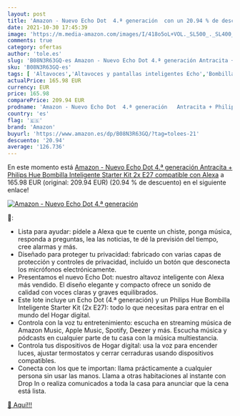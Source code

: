 ```yaml
---
layout: post
title: 'Amazon - Nuevo Echo Dot  4.ª generación  con un 20.94 % de descuento'
date: 2021-10-30 17:45:39
image: 'https://m.media-amazon.com/images/I/418o5oL+VOL._SL500_._SL400_.jpg'
comments: true
category: ofertas
author: 'tole.es'
slug: 'B08N3R63GQ-es Amazon - Nuevo Echo Dot 4.ª generación Antracita + Philips...'
sku: 'B08N3R63GQ-es'
tags: [ 'Altavoces','Altavoces y pantallas inteligentes Echo','Bombillas','Bombillas LED','Dispositivos Amazon','Dispositivos Amazon y Accesorios','Electrónica','Equipos de audio y Hi-Fi','Iluminación','Paquetes de dispositivos','alexa','amazon','hue','philips', ]
actualPrice: 165.98 EUR
currency: EUR
price: 165.98
comparePrice: 209.94 EUR
prodname: 'Amazon - Nuevo Echo Dot  4.ª generación   Antracita + Philips Hue Bombilla Inteligente Starter Kit  2x E27   compatible con Alexa'
country: 'es'
flag: '🇪🇸'
brand: 'Amazon'
buyurl: 'https://www.amazon.es/dp/B08N3R63GQ/?tag=tolees-21'
descuento: '20.94'
average: '126.736'
---
```


En este momento está [Amazon - Nuevo Echo Dot  4.ª generación   Antracita + Philips Hue Bombilla Inteligente Starter Kit  2x E27   compatible con Alexa](https://www.amazon.es/dp/B08N3R63GQ/?tag=tolees-21) a 165.98 EUR (original: 209.94 EUR) (20.94 %  de descuento) en el siguiente enlace!

[![Amazon - Nuevo Echo Dot  4.ª generación ](https://m.media-amazon.com/images/I/418o5oL+VOL._SL500_._SL400_.jpg)](https://www.amazon.es/dp/B08N3R63GQ/?tag=tolees-21)

🔎:

- Lista para ayudar: pídele a Alexa que te cuente un chiste, ponga música, responda a preguntas, lea las noticias, te dé la previsión del tiempo, cree alarmas y más.
- Diseñado para proteger tu privacidad: fabricado con varias capas de protección y controles de privacidad, incluido un botón que desconecta los micrófonos electrónicamente.
- Presentamos el nuevo Echo Dot: nuestro altavoz inteligente con Alexa más vendido. El diseño elegante y compacto ofrece un sonido de calidad con voces claras y graves equilibrados.
- Este lote incluye un Echo Dot (4.ª generación) y un Philips Hue Bombilla Inteligente Starter Kit (2x E27): todo lo que necesitas para entrar en el mundo del Hogar digital.
- Controla con la voz tu entretenimiento: escucha en streaming música de Amazon Music, Apple Music, Spotify, Deezer y más. Escucha música y pódcasts en cualquier parte de tu casa con la música multiestancia.
- Controla tus dispositivos de Hogar digital: usa la voz para encender luces, ajustar termostatos y cerrar cerraduras usando dispositivos compatibles.
- Conecta con los que te importan: llama prácticamente a cualquier persona sin usar las manos. Llama a otras habitaciones al instante con Drop In o realiza comunicados a toda la casa para anunciar que la cena está lista.

[🛒 Aquí!!!](https://www.amazon.es/dp/B08N3R63GQ/?tag=tolees-21)
